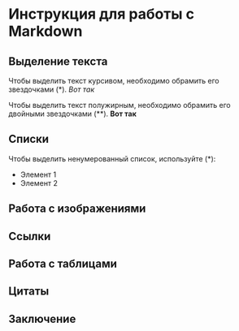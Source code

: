 # Инструкция для работы с Markdown

## Выделение текста

Чтобы выделить текст курсивом, необходимо обрамить его звездочками (*). *Вот так*

Чтобы выделить текст полужирным, необходимо обрамить его двойными звездочками (**). **Вот так**

## Списки

Чтобы выделить ненумерованный список, используйте (*):

* Элемент 1
* Элемент 2

## Работа с изображениями

## Ссылки

## Работа с таблицами

## Цитаты

## Заключение